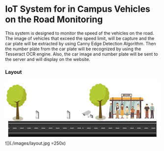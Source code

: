 # IoT System for in Campus Vehicles on the Road Monitoring
This system is designed to monitor the speed of the vehicles on the road. The image of vehicles that exceed the speed limit, will be capture and the car plate will be extracted by using Canny Edge Detection Algorithm. Then the number plate from the car plate will be recognized by using the Tesseract OCR engine.  Also, the car image and number plate will be sent to the server and will display on the website.

### Layout
<div style="text-align:center"><img src="/images/layout.jpg" /></div>
![](./images/layout.jpg =250x)
